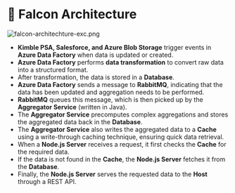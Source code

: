 # 🚀 Falcon Architecture


![falcon-architechture-exc.png](https://prod-files-secure.s3.us-west-2.amazonaws.com/2218d451-9074-449a-9e14-4ae157871206/1c5c9930-f6f6-4a85-9a15-81a64569ec14/falcon-architechture-exc.png?X-Amz-Algorithm=AWS4-HMAC-SHA256&X-Amz-Content-Sha256=UNSIGNED-PAYLOAD&X-Amz-Credential=ASIAZI2LB466ZMBIWGYP%2F20250225%2Fus-west-2%2Fs3%2Faws4_request&X-Amz-Date=20250225T005145Z&X-Amz-Expires=3600&X-Amz-Security-Token=IQoJb3JpZ2luX2VjEAAaCXVzLXdlc3QtMiJIMEYCIQD2co9MofTCdIcCf1ZUZAM2oFHkEfwI4KyiawhTAeKuFwIhAO4hSs9kRYhGRb2avCviB9qCKcZugQ%2BH8id25aN2%2BwDiKv8DCDkQABoMNjM3NDIzMTgzODA1IgyRoF607QKLgvdrp54q3ANPN6%2F%2Fx8a1TwEn9QZ4b6AIm%2BnstTyAlPGL%2Bs%2BExlAhOMKdMJNYF6GExkrFWvP%2B9BnRPP804xRU%2BtdPgO%2BY83FTRG7Tt3%2Ber2Wd8%2FJbu%2BMQwuI1byEX05SFW4fDDFrJDlrzECOl3fsggqrhcNUOZtTqZQAl678dxI0Us%2FNoZm0IAXANHDSnlskajch9HsdiDSp3qHsENOr05vHbKa82c2ujkf04y6TlGF1gfKR2SOmS%2Fs9SquvRZMVgU%2BDtZTnnnV17VGkxmAKUgftBs0bFzB2TTqTu1aON%2BxJSvoyvCH7X5KB%2B8fPKks7F13fy7Imkmg1cJ8urkBEN3fggZ7j7oZlxS7jc6bPsIqoF8KfgOI%2FFLPyEF9Yu9B9zC3qaXjBAM6OT1VAZNW%2F8ocuwjSL0qiPuPIMt3MvyA7oG7Wgk7C5D7ypwkzH4deTeRKlfsVc%2Fds1fRdNKRWZHDr8GwRZkwi9iekyQk2n1KmKyvhbzlPg%2BgkO7hcYuINH6xdLh3LctWZQPErCNlsAVNAnguWJsI9Tb7JXTZDw4ASmcR3vuRQ68iX8SISNLaJ4BIqL3%2FyA0BrCqhisK8hcoO3WM36Jb8%2Fr%2F2mp6NTpzo5hLZDeVUxe30g2KhFVAvNqOOLVBmDDLgfS9BjqkAc7jGuIg5RyUVrvazGX6eLsPhOwg1vyaKuhfnYdEueM6UsA4ZefSTGCPehxhf27M5O6jMp3PLh8czwcMP5ySl3Ymmn0hoR8I6mcGTVLV8cFrgIT%2BZbyhrm3wce79liOi5gq04mU2JSyb8yzBxF2oFPk6GBZg99%2FtFCimQzUDUYPjyBSGVJvGD%2F%2B1EahBDIiO5m5OHvSrjaB0NI7U6x%2BrBcjP4WXc&X-Amz-Signature=c836857592f07f9ba94b4c59d01545cb001ce3e4210f60a6f277380ae16020fc&X-Amz-SignedHeaders=host&x-id=GetObject)

- **Kimble PSA, Salesforce, and Azure Blob Storage** trigger events in **Azure Data Factory** when data is updated or created.
- **Azure Data Factory** performs **data transformation** to convert raw data into a structured format.
- After transformation, the data is stored in a **Database**.
- **Azure Data Factory** sends a message to **RabbitMQ**, indicating that the data has been updated and aggregation needs to be performed.
- **RabbitMQ** queues this message, which is then picked up by the **Aggregator Service** (written in Java).
- The **Aggregator Service** precomputes complex aggregations and stores the aggregated data back in the **Database**.
- The **Aggregator Service** also writes the aggregated data to a **Cache** using a write-through caching technique, ensuring quick data retrieval.
- When a **Node.js Server** receives a request, it first checks the **Cache** for the required data.
- If the data is not found in the **Cache**, the **Node.js Server** fetches it from the **Database**.
- Finally, the **Node.js Server** serves the requested data to the **Host** through a REST API.

